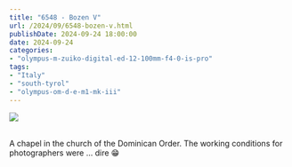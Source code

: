 ```yaml
---
title: "6548 - Bozen V"
url: /2024/09/6548-bozen-v.html
publishDate: 2024-09-24 18:00:00
date: 2024-09-24
categories:
- "olympus-m-zuiko-digital-ed-12-100mm-f4-0-is-pro"
tags:
- "Italy"
- "south-tyrol"
- "olympus-om-d-e-m1-mk-iii"
---
```

<div class="container">
<div class="center"><a target="_blank" href="https://d25zfm9zpd7gm5.cloudfront.net/1200x1200/2020/20200907_085109-ORF-DxO_DeepPRIMEXD2_lr.jpg"><img class="webfeedsFeaturedVisual" src="https://d25zfm9zpd7gm5.cloudfront.net/0600x0600/2020/20200907_085109-ORF-DxO_DeepPRIMEXD2_lr.jpg" /></a></div>
</div>
<br />

A chapel in the church of the Dominican Order. The working
conditions for photographers were ... dire :grin:
